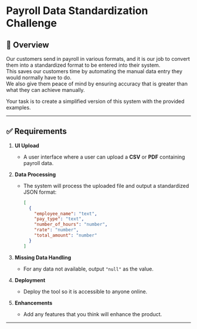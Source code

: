 # Payroll Data Standardization Challenge

## 🧭 Overview
Our customers send in payroll in various formats, and it is our job to convert them into a standardized format to be entered into their system.  
This saves our customers time by automating the manual data entry they would normally have to do.  
We also give them peace of mind by ensuring accuracy that is greater than what they can achieve manually.

Your task is to create a simplified version of this system with the provided examples.

---

## ✅ Requirements

1. **UI Upload**
   - A user interface where a user can upload a **CSV** or **PDF** containing payroll data.

2. **Data Processing**
   - The system will process the uploaded file and output a standardized JSON format:

     ```json
     [
       {
         "employee_name": "text",
         "pay_type": "text",
         "number_of_hours": "number",
         "rate": "number",
         "total_amount": "number"
       }
     ]
     ```

3. **Missing Data Handling**
   - For any data not available, output `"null"` as the value.

4. **Deployment**
   - Deploy the tool so it is accessible to anyone online.

5. **Enhancements**
   - Add any features that you think will enhance the product.

---
